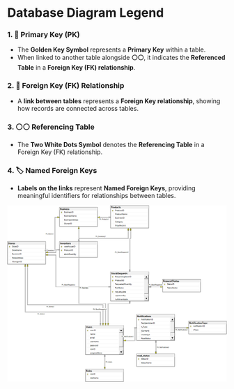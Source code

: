 # **Database Diagram Legend**  

### **1. :key: Primary Key (PK)**  
   - The **Golden Key Symbol** represents a **Primary Key** within a table.  
   - When linked to another table alongside **:white_circle::white_circle:**, it indicates the **Referenced Table** in a **Foreign Key (FK) relationship**.  

### **2. :link: Foreign Key (FK) Relationship**  
   - A **link between tables** represents a **Foreign Key relationship**, showing how records are connected across tables.  

### **3. :white_circle::white_circle: Referencing Table**  
   - The **Two White Dots Symbol** denotes the **Referencing Table** in a Foreign Key (FK) relationship.  

### **4. :label: Named Foreign Keys**  
   - **Labels on the links** represent **Named Foreign Keys**, providing meaningful identifiers for relationships between tables.



![Database Diagram](Inventory_Schema_Diagram.png)

